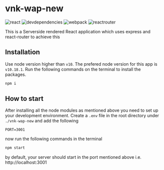 # vnk-wap-new

![react](https://img.shields.io/badge/react-16.12.0-blue?style=plastic&logo=react) ![devdependencies](https://img.shields.io/badge/dev%20dependencies-up%20to%20date-green?style=plastic) ![webpack](https://img.shields.io/badge/webpack-4.41.5-blue?style=plastic&logo=webpack) ![reactrouter](https://img.shields.io/badge/react%20router-5.1.2-blue?style=plastic&logo=react-router)

This is a Serverside rendered React application which uses express and react-router to achieve this

## Installation

Use node version higher than `v10`. The prefered node version for this app is `v10.18.1`. Run the following commands on the terminal to install the packages.

```sh
npm i
```

## How to start

After installing all the node modules as mentioned above you need to set up your development environment. Create a `.env` file in the root directory under `./vnk-wap-new` and add the following

```env
PORT=3001
```

now run the following commands in the terminal

```sh
npm start
```

by default, your server should start in the port mentioned above i.e. http://localhost:3001
